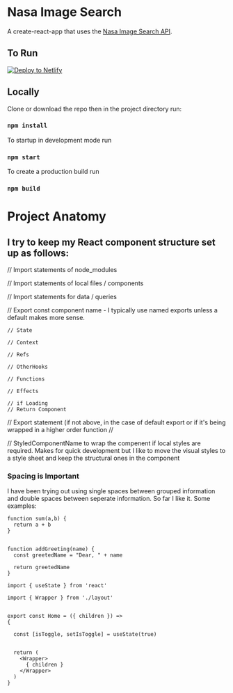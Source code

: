 # Nasa Image Search

A create-react-app that uses the [Nasa Image Search API](https://images.nasa.gov/docs/images.nasa.gov_api_docs.pdf).

## To Run

[![Deploy to Netlify](https://www.netlify.com/img/deploy/button.svg)](https://app.netlify.com/start/deploy?repository=https://github.com/jessejburton/nasa-image-search)

## Locally

Clone or download the repo then in the project directory run:
### `npm install`

To startup in development mode run
### `npm start`

To create a production build run
### `npm build`

# Project Anatomy
## I try to keep my React component structure set up as follows:

// Import statements of node_modules

// Import statements of local files / components

// Import statements for data / queries


// Export const component name - I typically use named exports unless a default makes more sense.

    // State

    // Context
	
    // Refs
	
    // OtherHooks

    // Functions

    // Effects

    // if Loading
    // Return Component

// Export statement (if not above, in the case of default export or if it's being wrapped in a higher
order function //

// StyledComponentName to wrap the compenent if local styles are required. Makes for quick development but I like to move the visual styles to a style sheet and keep the structural ones in the component

### Spacing is Important
I have been trying out using single spaces between grouped information and double spaces between seperate information. So far I like it. Some examples:

```
function sum(a,b) {
  return a + b
}


function addGreeting(name) {
  const greetedName = "Dear, " + name

  return greetedName
}
```

```
import { useState } from 'react'

import { Wrapper } from './layout'


export const Home = ({ children }) =>
{

  const [isToggle, setIsToggle] = useState(true)


  return (
    <Wrapper>
      { children }
    </Wrapper>
  )
}
```

